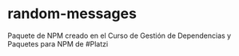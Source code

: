 # random-messages
Paquete de NPM creado en el Curso de Gestión de Dependencias y Paquetes para NPM de #Platzi
